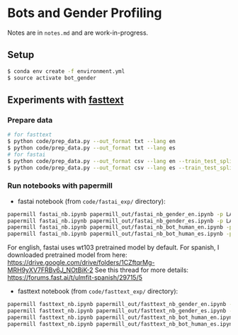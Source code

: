 # Bots and Gender Profiling

Notes are in `notes.md` and are work-in-progress.

## Setup
```bash
$ conda env create -f environment.yml
$ source activate bot_gender
```
## Experiments with [fasttext](https://fasttext.cc)

### Prepare data
```bash
# for fasttext
$ python code/prep_data.py --out_format txt --lang en
$ python code/prep_data.py --out_format txt --lang es
# for fastai
$ python code/prep_data.py --out_format csv --lang en --train_test_split 1.0
$ python code/prep_data.py --out_format csv --lang es --train_test_split 1.0
```

### Run notebooks with papermill
- fastai notebook (from `code/fastai_exp/` directory):
```bash
papermill fastai_nb.ipynb papermill_out/fastai_nb_gender_en.ipynb -p LANG en -p TASK gender
papermill fastai_nb.ipynb papermill_out/fastai_nb_gender_es.ipynb -p LANG es -p TASK gender
papermill fastai_nb.ipynb papermill_out/fastai_nb_bot_human_en.ipynb -p LANG en -p TASK bot_human
papermill fastai_nb.ipynb papermill_out/fastai_nb_bot_human_es.ipynb -p LANG es -p TASK bot_human
```
For english, fastai uses wt103 pretrained model by default.
For spanish, I downloaded pretrained model from here:
https://drive.google.com/drive/folders/1CZftqrMg-MRH9yXV7FRBv6J_NOtBiK-2
See this thread for more details: https://forums.fast.ai/t/ulmfit-spanish/29715/5

- fasttext notebook (from `code/fasttext_exp/` directory):
```bash
papermill fasttext_nb.ipynb papermill_out/fasttext_nb_gender_en.ipynb -p LANG en -p TASK gender
papermill fasttext_nb.ipynb papermill_out/fasttext_nb_gender_es.ipynb -p LANG es -p TASK gender
papermill fasttext_nb.ipynb papermill_out/fasttext_nb_bot_human_en.ipynb -p LANG en -p TASK bot_human
papermill fasttext_nb.ipynb papermill_out/fasttext_nb_bot_human_es.ipynb -p LANG es -p TASK bot_human
```

